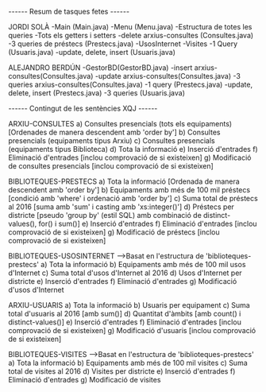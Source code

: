 ------ Resum de tasques fetes ------

JORDI SOLÀ
-Main (Main.java)
-Menu (Menu.java)
-Estructura de totes les queries
-Tots els getters i setters
-delete arxius-consultes (Consultes.java)
-3 queries de préstecs (Prestecs.java)
-UsosInternet
-Visites
-1 Query (Usuaris.java)
-update, delete, insert (Usuaris.java)

ALEJANDRO BERDÚN
-GestorBD(GestorBD.java)
-insert arxius-consultes(Consultes.java)
-update arxius-consultes(Consultes.java)
-3 queries arxius-consultes(Consultes.java)
-1 query (Prestecs.java)
-update, delete, insert (Prestecs.java)
-3 queries (Usuaris.java)


------ Contingut de les sentències XQJ ------

ARXIU-CONSULTES
a) Consultes presencials (tots els equipaments) [Ordenades de manera descendent amb 'order by']
b) Consultes presencials (equipaments tipus Arxiu)
c) Consultes presencials (equipaments tipus Biblioteca)
d) Tota la informació
e) Inserció d'entrades
f) Eliminació d'entrades [inclou comprovació de si existeixen]
g) Modificació de consultes presencials [inclou comprovació de si existeixen]

BIBLIOTEQUES-PRESTECS
a) Tota la informació [Ordenada de manera descendent amb 'order by']
b) Equipaments amb més de 100 mil préstecs [condició amb 'where' i ordenació amb 'order by']
c) Suma total de préstecs al 2016 [suma amb 'sum' i casting amb 'xs:integer()']
d) Préstecs per districte [pseudo 'group by' (estil SQL) amb combinació de distinct-values(), for() i sum()]
e) Inserció d'entrades
f) Eliminació d'entrades [inclou comprovació de si existeixen]
g) Modificació de préstecs [inclou comprovació de si existeixen]

BIBLIOTEQUES-USOSINTERNET
-->Basat en l'estructura de 'biblioteques-prestecs'
a) Tota la informació
b) Equipaments amb més de 100 mil usos d'Internet
c) Suma total d'usos d'Internet al 2016
d) Usos d'Internet per districte
e) Inserció d'entrades
f) Eliminació d'entrades
g) Modificació d'usos d'Internet

ARXIU-USUARIS
a) Tota la informació
b) Usuaris per equipament
c) Suma total d'usuaris al 2016 [amb sum()]
d) Quantitat d'àmbits [amb count() i distinct-values()]
e) Inserció d'entrades
f) Eliminació d'entrades [inclou comprovació de si existeixen]
g) Modificació d'usuaris [inclou comprovació de si existeixen]

BIBLIOTEQUES-VISITES
-->Basat en l'estructura de 'biblioteques-prestecs'
a) Tota la informació
b) Equipaments amb més de 100 mil visites
c) Suma total de visites al 2016
d) Visites per districte
e) Inserció d'entrades
f) Eliminació d'entrades
g) Modificació de visites